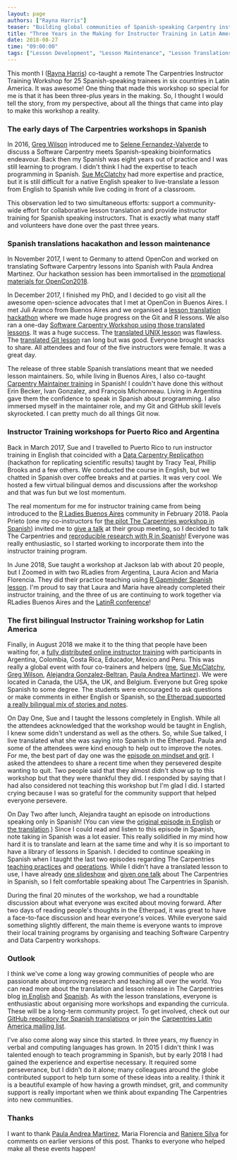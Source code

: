 ```yaml
---
layout: page
authors: ["Rayna Harris"]
teaser: "Building global communities of Spanish-speaking Carpentry instructors and lesson developers"
title: "Three Years in the Making for Instructor Training in Latin America"
date: 2018-08-27
time: "09:00:00"
tags: ["Lesson Development", "Lesson Maintenance", "Lesson Translations", "Translation", "Instructor Training", "Latin America"]
---
```


This month I ([Rayna Harris](https://twitter.com/raynamharris)) co-taught a remote The Carpentries Instructor Training Workshop 
for 25 Spanish-speaking trainees in six countries in Latin America. It was awesome! One thing that made this workshop so special 
for me is that it has been three-plus years in the making. So, I thought I would tell the story, from my perspective, about all the things that came into play to make this workshop a reality.

### The early days of The Carpentries workshops in Spanish

In 2016, [Greg Wilson](https://twitter.com/gvwilson) introduced me to [Selene Fernandez-Valverde](https://twitter.com/SelFdz) to discuss a Software Carpentry meets Spanish-speaking bioinformatics endeavour. Back then my Spanish was eight years out of practice and I was still learning to program. I didn't think I had the expertise to teach programming in Spanish. [Sue McClatchy](https://twitter.com/SueMcclatchy) had more expertise and practice, but it is still difficult for a native English speaker to live-translate a lesson from English to Spanish while live coding in front of a classroom.

This observation led to two simultaneous efforts: support a community-wide effort for collaborative lesson translation and provide instructor training for Spanish speaking instructors. That is exactly what many staff and volunteers have done over the past three years.

### Spanish translations hacakathon and lesson maintenance

In November 2017, I went to Germany to attend OpenCon and worked on translating Software Carpentry lessons into Spanish with Paula Andrea Martinez. Our hackathon session has been immortalised in the [promotional materials for OpenCon2018](https://twitter.com/open_con/status/1006509708436561921).

In December 2017, I finished my PhD, and I decided to go visit all the awesome open-science advocates that I met at OpenCon in Buenos Aires. I met Juli Aranco from Buenos Aires and we organised a [lesson translation hackathon](https://github.com/Carpentries-ES/R-hackaton-es/blob/master/README.md) where we made huge progress on the Git and R lessons. We also ran a one-day [Software Carpentry Workshop using those translated lessons](https://twitter.com/cantoflor_87/status/983071102523101185). It was a huge success. The [translated UNIX lesson](https://swcarpentry.github.io/shell-novice-es/) was flawless. The [translated Git lesson](https://swcarpentry.github.io/git-novice-es/) ran long but was good. Everyone brought snacks to share. All attendees and four of the five instructors were female. It was a great day.

The release of three stable Spanish translations meant that we needed lesson maintainers. So, while living in Buenos Aires, I also co-taught [Carpentry Maintainer training](https://carpentries.github.io/maintainer-onboarding/) in Spanish! I couldn't have done this without Erin Becker, Ivan Gonzalez, and François Michonneau. Living in Argentina gave them the confidence to speak in Spanish about programming. I also immersed myself in the maintainer role, and my Git and GitHub skill levels skyrocketed. I can pretty much do all things Git now.

### Instructor Training workshops for Puerto Rico and Argentina

Back in March 2017, Sue and I travelled to Puerto Rico to run instructor training in English that coincided with a [Data Carpentry Replicathon](https://twitter.com/raynamharris/status/845273652480425984) (hackathon for replicating scientific results) taught by Tracy Teal, Phillip Brooks and a few others. We conducted the course in English, but we chatted in Spanish over coffee breaks and at parties. It was very cool. We hosted a few virtual bilingual demos and discussions after the workshop and that was fun but we lost momentum.

The real momentum for me for instructor training came from being introduced to the [R Ladies Buenos Aires](https://www.meetup.com/rladies-buenos-aires/) community in February 2018. Paola Prieto (one my co-instructors for [the pilot The Carpentries workshop in Spanish](https://raynamharris.github.io/2018-04-07-BuenosAires/)) invited me to [give a talk](https://twitter.com/raynamharris/status/978814275497193472) at their group meeting, so I decided to talk The Carpentries and [reproducible research with R in Spanish](https://swcarpentry.github.io/r-novice-gapminder-es/)! Everyone was really enthusiastic, so I started working to incorporate them into the instructor training program.

In June 2018, Sue taught a workshop at Jackson lab with about 20 people, but I Zoomed in with two RLadies from Argentina, Laura Acion and Maria Florencia. They did their practice teaching using [R Gapminder Spanish lesson](https://swcarpentry.github.io/r-novice-gapminder-es/). I'm proud to say that Laura and Maria have already completed their instructor training, and the three of us are continuing to work together via RLadies Buenos Aires and the [LatinR conference](http://latin-r.com/cronograma/#session-25)!

### The first bilingual Instructor Training workshop for Latin America

Finally, in August 2018 we make it to the thing that people have been waiting for, a [fully distributed online instructor training](https://twitter.com/raynamharris/status/1030828857929224192) with participants in Argentina, Colombia, Costa Rica, Educador, Mexico and Peru. This was really a global event with four co-trainers and helpers ([me](https://twitter.com/raynamharris), [Sue McClatchy](https://twitter.com/SueMcclatchy), [Greg Wilson](https://twitter.com/gvwilson), [Alejandra Gonzalez-Beltran](https://twitter.com/alegonbel), [Paula Andrea Martinez](https://twitter.com/orchid00)). We were located in Canada, the USA, the UK, and Belgium. Everyone but Greg spoke Spanish to some degree. The students were encouraged to ask questions or make comments in either English or Spanish, so [the Etherpad supported a really bilingual mix of stories and notes](https://twitter.com/raynamharris/status/1030829866562793472).

On Day One, Sue and I taught the lessons completely in English. While all the attendees acknowledged that the workshop would be taught in English, I knew some didn't understand as well as the others. So, while Sue talked, I live translated what she was saying into Spanish in the Etherpad. Paula and some of the attendees were kind enough to help out to improve the notes. For me, the best part of day one was the [episode on mindset and grit](https://carpentries.github.io/instructor-training/09-mindset/index.html). I asked the attendees to share a recent time when they persevered despite wanting to quit. Two people said that they almost didn't show up to this workshop but that they were thankful they did. I responded by saying that I had also considered not teaching this workshop but I'm glad I did. I started crying because I was so grateful for the community support that helped everyone persevere.

On Day Two after lunch, Alejandra taught an episode on introductions speaking only in Spanish! (You can view the [original episode in English](https://carpentries.github.io/instructor-training/19-introductions/index.html) or [the translation](https://github.com/Carpentries-ES/instructor-training-es/blob/master/_episodes/10-introductions.md).) Since I could read and listen to this episode in Spanish, note taking in Spanish was a lot easier. This really solidified in my mind how hard it is to translate and learn at the same time and why it is so important to have a library of lessons in Spanish. I decided to continue speaking in Spanish when I taught the last two episodes regarding The Carpentries [teaching practices](https://carpentries.github.io/instructor-training/22-practices/index.html) and [operations](https://carpentries.github.io/instructor-training/20-carpentries/index.html). While I didn't have a translated lesson to use, I have already [one slideshow](http://swcarpentry.github.io/slideshows/introduciendo-SWC-es/index.html) and [given one talk](https://speakerdeck.com/raynamharris/usando-y-ensenando-r-para-investigacion-reproducible) about The Carpentries in Spanish, so I felt comfortable speaking about The Carpentries in Spanish.

During the final 20 minutes of the workshop, we had a roundtable discussion about what everyone was excited about moving forward. After two days of reading people's thoughts in the Etherpad, it was great to have a face-to-face discussion and hear everyone's voices. While everyone said something slightly different, the main theme is everyone wants to improve their local training programs by organising and teaching Software Carpentry and Data Carpentry workshops.

### Outlook

I think we've come a long way growing communities of people who are passionate about improving research and teaching all over the world. You can read more about the translation and lesson release in The Carpentries blog [in English](https://software-carpentry.org/blog/2018/03/forlatinamerica.html) and [Spanish](https://software-carpentry.org/blog/2018/03/paralatinoamerica.html).
As with the lesson translations, everyone is enthusiastic about organising more workshops and expanding the curricula. These will be a long-term community project. To get involved, check out our [GitHub repository for Spanish translations](https://github.com/Carpentries-ES/board) or join the [Carpentries Latin America mailing list](https://carpentries.topicbox.com/groups/local-latinoamerica).

I've also come along way since this started. In three years, my fluency in verbal and computing languages has grown. In 2015 I didn't think I was talented enough to teach programming in Spanish, but by early 2018 I had gained the experience and expertise necessary. It required some perseverance, but I didn't do it alone; many colleagues around the globe contributed support to help turn some of these ideas into a reality. I think it is a beautiful example of how having a growth mindset, grit, and community support is really important when we think about expanding The Carpentries into new communities.

### Thanks

I want to thank [Paula Andrea Martinez](https://twitter.com/orchid00), Maria Florencia and [Raniere Silva](https://twitter.com/rgaiacs) for comments on earlier versions of this post. Thanks to everyone who helped make all these events happen!
